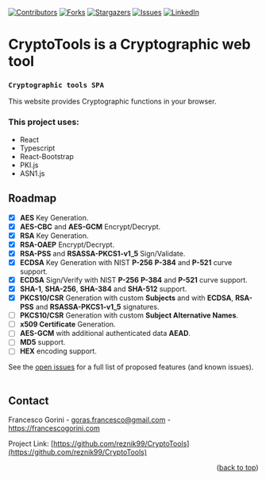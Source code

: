 <div id="top"></div>

[![Contributors][contributors-shield]][contributors-url]
[![Forks][forks-shield]][forks-url]
[![Stargazers][stars-shield]][stars-url]
[![Issues][issues-shield]][issues-url]
[![LinkedIn][linkedin-shield]][linkedin-url]

# CryptoTools is a Cryptographic web tool



### `Cryptographic tools SPA`

This website provides Cryptographic functions in your browser.

### This project uses:
- React
- Typescript
- React-Bootstrap
- PKI.js
- ASN1.js

<!-- ROADMAP -->
## Roadmap

- [x] __AES__ Key Generation.
- [x] __AES-CBC__ and __AES-GCM__ Encrypt/Decrypt.
- [x] __RSA__ Key Generation.
- [x] __RSA-OAEP__ Encrypt/Decrypt.
- [x] __RSA-PSS__ and __RSASSA-PKCS1-v1_5__ Sign/Validate.
- [x] __ECDSA__ Key Generation with NIST __P-256__ __P-384__ and __P-521__ curve support.
- [x] __ECDSA__ Sign/Verify with NIST __P-256__ __P-384__ and __P-521__ curve support.
- [x] __SHA-1__, __SHA-256__, __SHA-384__ and __SHA-512__ support.
- [x] __PKCS10/CSR__ Generation with custom __Subjects__ and with __ECDSA__, __RSA-PSS__ and __RSASSA-PKCS1-v1_5__ signatures.
- [ ] __PKCS10/CSR__ Generation with custom __Subject Alternative Names__.
- [ ] __x509 Certificate__ Generation.
- [ ] __AES-GCM__ with additional authenticated data __AEAD__.
- [ ] __MD5__ support.
- [ ] __HEX__ encoding support.

See the [open issues](https://github.com/reznik99/go-dcc/issues) for a full list of proposed features (and known issues).
<br>
<br>

<!-- CONTACT -->
## Contact

Francesco Gorini - goras.francesco@gmail.com - https://francescogorini.com

Project Link: [https://github.com/reznik99/CryptoTools](https://github.com/reznik99/CryptoTools)

<p align="right">(<a href="#top">back to top</a>)</p>

<!-- MARKDOWN LINKS & IMAGES -->
<!-- https://www.markdownguide.org/basic-syntax/#reference-style-links -->
[contributors-shield]: https://img.shields.io/github/contributors/reznik99/go-dcc.svg?style=for-the-badge
[contributors-url]: https://github.com/reznik99/go-dcc/graphs/contributors
[forks-shield]: https://img.shields.io/github/forks/reznik99/cryptotools.svg?style=for-the-badge
[forks-url]: https://github.com/reznik99/cryptotools/network/members
[stars-shield]: https://img.shields.io/github/stars/reznik99/cryptotools.svg?style=for-the-badge
[stars-url]: https://github.com/reznik99/cryptotools/stargazers
[issues-shield]: https://img.shields.io/github/issues/reznik99/cryptotools?style=for-the-badge
[issues-url]: https://github.com/reznik99/cryptotools/issues
[license-shield]: https://img.shields.io/github/license/reznik99/cryptotools?style=for-the-badge
[linkedin-shield]: https://img.shields.io/badge/-LinkedIn-black.svg?style=for-the-badge&logo=linkedin&colorB=555
[linkedin-url]: https://www.linkedin.com/in/francesco-gorini-b334861a6/
[screenshot]: res/read-me-banner.jpg